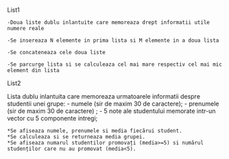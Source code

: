 List1

    -Doua liste dublu inlantuite care memoreaza drept informatii utile numere reale

    -Se insereaza N elemente in prima lista si M elemente in a doua lista

    -Se concateneaza cele doua liste

    -Se parcurge lista si se calculeaza cel mai mare respectiv cel mai mic element din lista





List2

 Lista dublu inlantuita care memoreaza urmatoarele informatii despre studentii unei grupe: 
    - numele (sir de maxim 30 de caractere); 
    - prenumele (sir de maxim 30 de caractere) ; 
    - 5 note ale studentului memorate intr-un vector cu 5 componente intregi;


    *Se afiseaza numele, prenumele si media fiecărui student.
    *Se calculeaza si se returneaza media grupei.
    *Se afiseaza numarul studentilor promovați (media>=5) si numărul studenților care nu au promovat (media<5).
